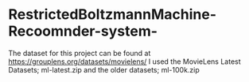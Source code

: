 # RestrictedBoltzmannMachine-Recoomnder-system-

The dataset for this project can be found at https://grouplens.org/datasets/movielens/
I used the MovieLens Latest Datasets; ml-latest.zip and the older datasets; ml-100k.zip
